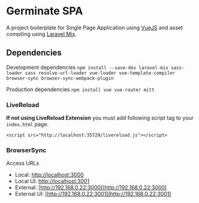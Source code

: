 # Germinate SPA

A project boilerplate for Single Page Application using [VueJS](https://vuejs.org) and asset compiling using [Laravel Mix](https://laravel-mix.com).

## Dependencies

Development dependencies
`npm install --save-dev laravel-mix sass-loader sass resolve-url-loader vue-loader vue-template-compiler browser-sync browser-sync-webpack-plugin`

Production dependencies
`npm install vue vue-router mitt`

### LiveReload

**If not using LiveReload Extension** you must add following script tag to your `index.html` page.

```
<script src="http://localhost:35729/livereload.js"></script>
```

### BrowserSync

Access URLs

- Local: [http://localhost:3000](http://localhost:3000)
- Local UI: [http://localhost:3001](http://localhost:3001)
- External: [http://192.168.0.22:3000](http://192.168.0.22:3000)
- External UI: [http://192.168.0.22:3001](http://192.168.0.22:3001)